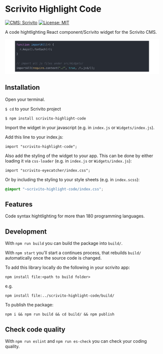 # Scrivito Highlight Code
[![CMS: Scrivito](https://img.shields.io/badge/CMS-Scrivito-brightgreen.svg)](https://scrivito.com) [![License: MIT](https://img.shields.io/badge/License-MIT-blue.svg)](https://opensource.org/licenses/MIT)

A code hightlighting React component/Scrivito widget for the Scrivito CMS.

![Screenshot](https://raw.githubusercontent.com/mdwp/scrivito-highlight-code/master/highlight-code-screenshot.png)

## Installation

Open your terminal.

`$ cd` to your Scrivito project

```
$ npm install scrivito-highlight-code
```

Import the widget in your javascript (e.g. in `index.js` or `Widgets/index.js`).

Add this line to your index.js:

```
import "scrivito-highlight-code";
```

Also add the styling of the widget to your app. This can be done by either loading it via `css-loader` (e.g. in `index.js` or `Widgets/index.js`):

```
import "scrivito-eyecatcher/index.css";
```

Or by including the styling to your style sheets (e.g. in `index.scss`):

```scss
@import "~scrivito-highlight-code/index.css";
```

## Features
Code syntax hightlighting for more than 180 programming languages.

## Development

With `npm run build` you can build the package into `build/`.

With `npm start` you'll start a continues process, that rebuilds `build/` automatically once the source code is changed.

To add this library locally do the following in your scrivito app:

```
npm install file:<path to build folder>
```

e.g.

```
npm install file:../scrivito-highlight-code/build/
```

To publish the package:

```
npm i && npm run build && cd build/ && npm publish
```

## Check code quality

With `npm run eslint` and `npm run es-check` you can check your coding quality.




